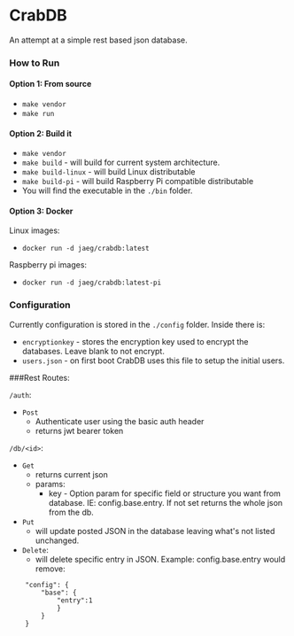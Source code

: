 # CrabDB

An attempt at a simple rest based json database.

### How to Run
#### Option 1: From source
- `make vendor`
- `make run`

#### Option 2: Build it
- `make vendor`
- `make build` - will build for current system architecture. 
- `make build-linux` - will build Linux distributable
- `make build-pi` - will build Raspberry Pi compatible distributable
- You will find the executable in the `./bin` folder.

#### Option 3: Docker
Linux images:
- `docker run -d jaeg/crabdb:latest`

Raspberry pi images:
- `docker run -d jaeg/crabdb:latest-pi`

### Configuration
Currently configuration is stored in the `./config` folder.  Inside there is:
- `encryptionkey` - stores the encryption key used to encrypt the databases.  Leave blank to not encrypt.
- `users.json` - on first boot CrabDB uses this file to setup the initial users.

###Rest Routes:

`/auth`:
- `Post`
    - Authenticate user using the basic auth header
    - returns jwt bearer token

`/db/<id>`:
- `Get`
    - returns current json
    - params: 
        - key - Option param for specific field or structure you want from database.  IE: config.base.entry. If not set returns the whole json from the db.
- `Put`
    - will update posted JSON in the database leaving what's not listed unchanged.
- `Delete`: 
    - will delete specific entry in JSON. 
    Example: config.base.entry would remove:
```{
    "config": {
        "base": {
            "entry":1
            }
        }
    }
```
